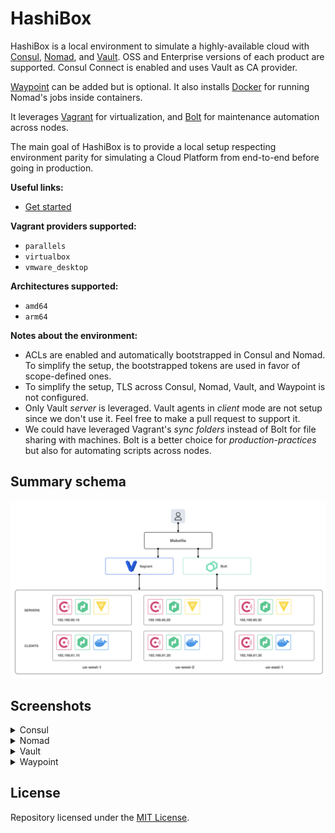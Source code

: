 # HashiBox

HashiBox is a local environment to simulate a highly-available cloud with
[Consul](https://www.consul.io/), [Nomad](https://www.nomadproject.io/), and
[Vault](https://www.vaultproject.io/). OSS and Enterprise versions of each
product are supported. Consul Connect is enabled and uses Vault as CA provider.

[Waypoint](https://www.waypointproject.io/) can be added but is optional. It also
installs [Docker](https://www.docker.com/) for running Nomad's jobs inside
containers.

It leverages [Vagrant](https://www.vagrantup.com/) for virtualization, and
[Bolt](https://puppet.com/docs/bolt/) for maintenance automation across nodes.

The main goal of HashiBox is to provide a local setup respecting environment
parity for simulating a Cloud Platform from end-to-end before going in production.

**Useful links:**
- [Get started](https://nunchi.studio/hashibox)

**Vagrant providers supported:**
- `parallels`
- `virtualbox`
- `vmware_desktop`

**Architectures supported:**
- `amd64`
- `arm64`

**Notes about the environment:**
- ACLs are enabled and automatically bootstrapped in Consul and Nomad. To simplify
  the setup, the bootstrapped tokens are used in favor of scope-defined ones.
- To simplify the setup, TLS across Consul, Nomad, Vault, and Waypoint is not
  configured.
- Only Vault *server* is leveraged. Vault agents in *client* mode are not setup
  since we don't use it. Feel free to make a pull request to support it.
- We could have leveraged Vagrant's *sync folders* instead of Bolt for file
  sharing with machines. Bolt is a better choice for *production-practices*
  but also for automating scripts across nodes.

## Summary schema

<picture>
  <source media="(prefers-color-scheme: light)" srcset="./assets/hashibox-light.png">
  <source media="(prefers-color-scheme: dark)" srcset="./assets/hashibox-dark.png">
  <img alt="How HashiBox works" src="./assets/hashibox-light.png">
</picture>

## Screenshots

<details>
  <summary>Consul</summary>
  <br>

  ![Consul Services](./assets/screenshots/consul-services.png)

  ![Consul Nodes](./assets/screenshots/consul-nodes.png)

  ![Consul Tokens](./assets/screenshots/consul-tokens.png)
  
  ![Consul Policies](./assets/screenshots/consul-policies.png)
</details>

<details>
  <summary>Nomad</summary>
  <br>

  ![Nomad Jobs](./assets/screenshots/nomad-jobs.png)

  ![Nomad Clients](./assets/screenshots/nomad-clients.png)

  ![Nomad Servers](./assets/screenshots/nomad-servers.png)

  ![Nomad Tokens](./assets/screenshots/nomad-tokens.png)
  
  ![Nomad Topology](./assets/screenshots/nomad-topology.png)
</details>

<details>
  <summary>Vault</summary>
  <br>

  ![Vault Secrets](./assets/screenshots/vault-secrets.png)

  ![Vault Access](./assets/screenshots/vault-access.png)
</details>

<details>
  <summary>Waypoint</summary>
  <br>

  ![Waypoint Authenticate](./assets/screenshots/waypoint-auth.png)

  ![Waypoint Projects](./assets/screenshots/waypoint-projects.png)
</details>

## License

Repository licensed under the [MIT License](./LICENSE.md).
